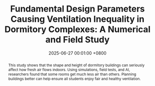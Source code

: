 ---
title:          " Fundamental Design Parameters Causing Ventilation Inequality in Dormitory Complexes: A Numerical and Field Study"
date:           2025-06-27 00:01:00 +0800
selected:       false
pub:            "Energy and Built Environment"
pub_date:       "2025"
abstract: >-
 This study shows that the shape and height of dormitory buildings can seriously affect how fresh air flows indoors. Using simulations, field tests, and AI, researchers found that some rooms get much less air than others. Planning buildings better can help ensure all students enjoy fair and healthy ventilation.

cover:          /assets/images/covers/cover25-4.png
authors:
- jing Lin,Zenghui Liu*,Mingyu Zhai,Weiyao Yang.
links:
  Paper: https://authors.elsevier.com/sd/article/S2666-1233(25)00060-1
---